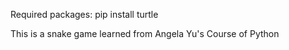 Required packages:
pip install turtle

This is a snake game learned from Angela Yu's Course of Python